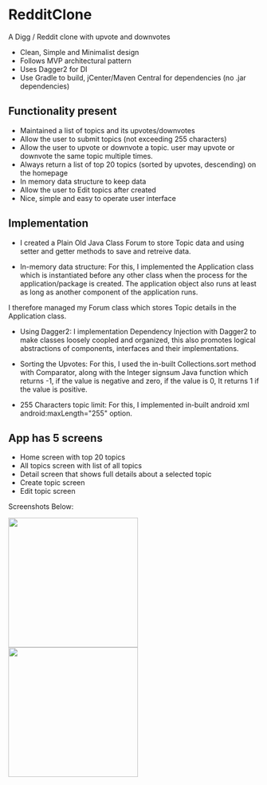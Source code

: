 # RedditClone
A Digg / Reddit clone with upvote and downvotes

-  Clean, Simple and Minimalist design
-  Follows MVP architectural pattern
-  Uses Dagger2 for DI
-  Use Gradle to build, jCenter/Maven Central for dependencies (no .jar dependencies)

## Functionality present

- Maintained a list of topics and its upvotes/downvotes
- Allow the user to submit topics (not exceeding 255 characters)
- Allow the user to upvote or downvote a topic. user may upvote or downvote the same topic multiple times.
- Always return a list of top 20 topics (sorted by upvotes, descending) on the homepage
- In memory data structure to keep data
- Allow the user to Edit topics after created
- Nice, simple and easy to operate user interface

## Implementation

- I created a Plain Old Java Class Forum to store Topic data and using setter and getter methods to save and retreive data.

- In-memory data structure: For this, I implemented the Application class which is instantiated before any other class when the process for the
 application/package is created. The application object also runs at least as long as another component of the application runs.

 I therefore managed my Forum class which stores Topic details in the Application class.

 - Using Dagger2: I implementation Dependency Injection with Dagger2 to make classes loosely coopled and organized, this also promotes logical
 abstractions of components, interfaces and their implementations.

 - Sorting the Upvotes: For this, I used the in-built Collections.sort method with Comparator, along with the Integer signsum Java function which returns
 -1, if the value is negative and zero, if the value is 0, It returns 1 if the value is positive.

- 255 Characters topic limit: For this, I implemented in-built android xml android:maxLength="255" option.


## App has 5 screens

- Home screen with top 20 topics
- All topics screen with list of all topics
- Detail screen that shows full details about a selected topic
- Create topic screen
- Edit topic screen

Screenshots Below:

<a href="#"><img src="https://github.com/tosinonikute/RedditClone/blob/master/images/screenshot1.png" align="left" width="260" ></a>

<a href="#"><img src="https://github.com/tosinonikute/RedditClone/blob/master/images/screenshot2.png" align="left" width="260" ></a>

